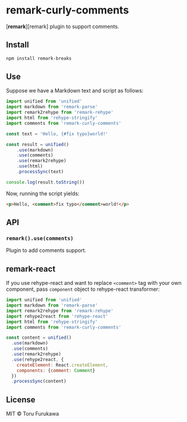 # remark-curly-comments
[**remark**][remark] plugin to support comments.

## Install

```sh
npm install remark-breaks
```

## Use

Suppose we have a Markdown text and script as follows:

```js
import unified from 'unified'
import markdown from 'remark-parse'
import remark2rehype from 'remark-rehype'
import html from 'rehype-stringify'
import comments from 'remark-curly-comments'

const text = 'Hello, {#fix typo}world!'

const result = unified()
    .use(markdown)
    .use(comments)
    .use(remark2rehype)
    .use(html)
    .processSync(text)

console.log(result.toString())
```

Now, running the script yields:

```html
<p>Hello, <comment>fix typo</comment>world!</p>
```

## API

### `remark().use(comments)`

Plugin to add comments support.

## remark-react

If you use rehype-react and want to replace `<comment>` tag with your own component, pass `component` object to rehype-react transformer:

```js
import unified from 'unified'
import markdown from 'remark-parse'
import remark2rehype from 'remark-rehype'
import rehype2react from 'rehype-react'
import html from 'rehype-stringify'
import comments from 'remark-curly-comments'

const content = unified()
  .use(markdown)
  .use(comments)
  .use(remark2rehype)
  .use(rehype2react, {
    createElement: React.createElement,
    components: {comment: Comment}
  })
  .processSync(content)
```

## License

MIT © Toru Furukawa

